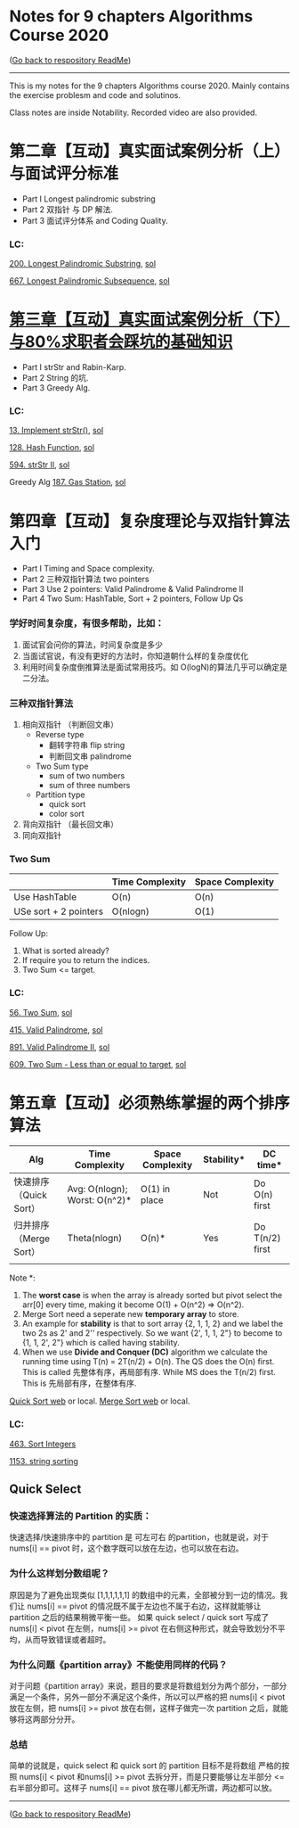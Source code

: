 # Notes for 9 chapters Algorithms Course 2020

([Go back to respository ReadMe](../README.md))

---

This is my notes for the 9 chapters Algorithms course 2020. Mainly contains the exercise problesm and code and solutinos.

Class notes are inside Notability. Recorded video are also provided. 

# 第二章【互动】真实面试案例分析（上）与面试评分标准

- Part I Longest palindromic substring
- Part 2 双指针 与 DP 解法.
- Part 3 面试评分体系 and Coding Quality. 

### LC:
[200. Longest Palindromic Substring](https://www.lintcode.com/problem/longest-palindromic-substring/description), 
[sol](https://www.jiuzhang.com/solution/longest-palindromic-substring/)

[667. Longest Palindromic Subsequence](https://www.lintcode.com/problem/longest-palindromic-subsequence/description), [sol](https://www.jiuzhang.com/problem/longest-palindromic-subsequence)

# [第三章【互动】真实面试案例分析（下）与80%求职者会踩坑的基础知识](files/chapter3.md)

- Part I strStr and Rabin-Karp. 
- Part 2 String 的坑.
- Part 3 Greedy Alg.

### LC:
[13. Implement strStr()](https://www.lintcode.com/problem/implement-strstr/description), [sol](https://www.jiuzhang.com/problem/implement-strstr)

[128. Hash Function](https://www.lintcode.com/problem/hash-function/description), [sol](https://www.jiuzhang.com/problem/hash-function/) 

[594. strStr II](https://www.lintcode.com/problem/strstr-ii/description), [sol](https://www.jiuzhang.com/problem/strstr-ii)

Greedy Alg [187. Gas Station](https://www.lintcode.com/problem/gas-station/description), [sol](https://www.jiuzhang.com/problem/gas-station)




# 第四章【互动】复杂度理论与双指针算法入门

- Part I Timing and Space complexity. 
- Part 2 三种双指针算法 two pointers
- Part 3 Use 2 pointers: Valid Palindrome & Valid Palindrome II
- Part 4 Two Sum: HashTable, Sort + 2 pointers, Follow Up Qs

### 学好时间复杂度，有很多帮助，比如：
1. 面试官会问你的算法，时间复杂度是多少
2. 当面试官说，有没有更好的方法时，你知道朝什么样的复杂度优化
3. 利用时间复杂度倒推算法是面试常用技巧。如 O(logN)的算法几乎可以确定是二分法。

### 三种双指针算法
1. 相向双指针 （判断回文串）
   - Reverse type
     - 翻转字符串 flip string 
     - 判断回文串 palindrome
   - Two Sum type
     - sum of two numbers
     - sum of three numbers
   - Partition type
     - quick sort
     - color sort
2. 背向双指针 （最长回文串）
3. 同向双指针  

### Two Sum

||Time Complexity|Space Complexity|
|-|-|-|
|Use HashTable| O(n)|O(n)|
|USe sort + 2 pointers|O(nlogn)|O(1)|

Follow Up:
1. What is sorted already?
2. If require you to return the indices. 
3. Two Sum <= target.

### LC:
[56. Two Sum](https://www.lintcode.com/problem/two-sum/description), [sol](https://www.jiuzhang.com/problem/two-sum/)

[415. Valid Palindrome](https://www.lintcode.com/problem/valid-palindrome/description), [sol](https://www.jiuzhang.com/problem/valid-palindrome/)

[891. Valid Palindrome II](https://www.lintcode.com/problem/valid-palindrome-ii/description), [sol](https://www.jiuzhang.com/problem/valid-palindrome-ii/)

[609. Two Sum - Less than or equal to target](https://www.lintcode.com/problem/two-sum-less-than-or-equal-to-target/description), [sol](https://www.jiuzhang.com/problem/two-sum-less-than-or-equal-to-target)



# 第五章【互动】必须熟练掌握的两个排序算法

|Alg|Time Complexity|Space Complexity|Stability*|DC time*|
|-|-|-|-|-|
|快速排序（Quick Sort）|Avg: O(nlogn); Worst: O(n^2)*|O(1) in place|Not|Do O(n) first|
|归并排序（Merge Sort）|Theta(nlogn)|O(n)*|Yes|Do T(n/2) first|
||

Note *:

1. The **worst case** is when the array is already sorted but pivot select the arr[0] every time, making it become O(1) + O(n^2) => O(n^2).
2. Merge Sort need a seperate new **temporary array** to store.
3. An example for **stability** is that to sort array {2, 1, 1, 2} and we label the two 2s as 2' and 2'' respectively. So we want {2', 1, 1, 2"} to become to {1, 1, 2', 2"} which is called having stability. 
4. When we use **Divide and Conquer (DC)** algorithm we calculate the running time using T(n) = 2T(n/2) + O(n). The QS does the O(n) first. This is called 先整体有序，再局部有序. While MS does the T(n/2) first. This is 先局部有序，在整体有序.

[Quick Sort web](https://www.jiuzhang.com/problem/quick-sort/) or local.
[Merge Sort web](https://www.jiuzhang.com/problem/merge-sort/) or local.

### LC:

[463. Sort Integers](lintcode/463.Sort_Integers.md)

[1153. string sorting](lintcode/1153.string_sorting.md)

## Quick Select

### 快速选择算法的 Partition 的实质：

快速选择/快速排序中的 partition 是 可左可右 的partition，也就是说，对于nums[i] == pivot 时，这个数字既可以放在左边，也可以放在右边。

### 为什么这样划分数组呢？

原因是为了避免出现类似 [1,1,1,1,1,1] 的数组中的元素，全部被分到一边的情况。我们让 nums[i] == pivot 的情况既不属于左边也不属于右边，这样就能够让 partition 之后的结果稍微平衡一些。
如果 quick select / quick sort 写成了nums[i] < pivot 在左侧，nums[i] >= pivot 在右侧这种形式，就会导致划分不平均，从而导致错误或者超时。

### 为什么问题《partition array》不能使用同样的代码？

对于问题《partition array》来说，题目的要求是将数组划分为两个部分，一部分满足一个条件，另外一部分不满足这个条件，所以可以严格的把 nums[i] < pivot 放在左侧，把 nums[i] >= pivot 放在右侧，这样子做完一次 partition 之后，就能够将这两部分分开。

### 总结

简单的说就是，quick select 和 quick sort 的 partition 目标不是将数组 严格的按照 nums[i] < pivot 和nums[i] >= pivot 去拆分开，而是只要能够让左半部分 <= 右半部分即可。这样子 nums[i] == pivot 放在哪儿都无所谓，两边都可以放。

---
([Go back to respository ReadMe](../README.md))
